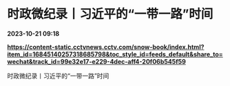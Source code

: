 # 时政微纪录丨习近平的“一带一路”时间

**2023-10-21 09:18**

**https://content-static.cctvnews.cctv.com/snow-book/index.html?item_id=16845140257318685798&toc_style_id=feeds_default&share_to=wechat&track_id=99e32e17-e229-4dec-aff4-20f06b545f59**

时政微纪录丨习近平的“一带一路”时间